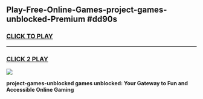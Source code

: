 
## Play-Free-Online-Games-project-games-unblocked-Premium #dd90s
<h3>
<a href="https://premium.freeplayer.one?title=project-games-unblocked&ref=8M">CLICK TO PLAY</a></h3>
<hr>

<h3>
<a href="https://premium.freeplayer.one?title=project-games-unblocked&ref=8M">CLICK 2 PLAY</a>
  
</h3>

<a href="https://premium.freeplayer.one?title=project-games-unblocked&ref=8M"><img src="https://clearcache.store/games.png"></a>


**project-games-unblocked games unblocked: Your Gateway to Fun and Accessible Online Gaming**
